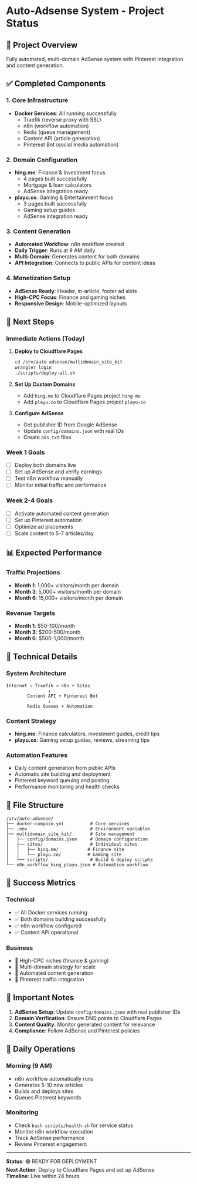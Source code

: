 # Auto-Adsense System - Project Status

## 🎯 Project Overview
Fully automated, multi-domain AdSense system with Pinterest integration and content generation.

## ✅ Completed Components

### 1. Core Infrastructure
- **Docker Services**: All running successfully
  - Traefik (reverse proxy with SSL)
  - n8n (workflow automation)
  - Redis (queue management)
  - Content API (article generation)
  - Pinterest Bot (social media automation)

### 2. Domain Configuration
- **hing.me**: Finance & Investment focus
  - 4 pages built successfully
  - Mortgage & loan calculators
  - AdSense integration ready
- **playu.co**: Gaming & Entertainment focus
  - 3 pages built successfully
  - Gaming setup guides
  - AdSense integration ready

### 3. Content Generation
- **Automated Workflow**: n8n workflow created
- **Daily Trigger**: Runs at 9 AM daily
- **Multi-Domain**: Generates content for both domains
- **API Integration**: Connects to public APIs for content ideas

### 4. Monetization Setup
- **AdSense Ready**: Header, in-article, footer ad slots
- **High-CPC Focus**: Finance and gaming niches
- **Responsive Design**: Mobile-optimized layouts

## 🚀 Next Steps

### Immediate Actions (Today)
1. **Deploy to Cloudflare Pages**
   ```bash
   cd /srv/auto-adsense/multidomain_site_kit
   wrangler login
   ./scripts/deploy-all.sh
   ```

2. **Set Up Custom Domains**
   - Add `hing.me` to Cloudflare Pages project `hing-me`
   - Add `playu.co` to Cloudflare Pages project `playu-co`

3. **Configure AdSense**
   - Get publisher ID from Google AdSense
   - Update `config/domains.json` with real IDs
   - Create `ads.txt` files

### Week 1 Goals
- [ ] Deploy both domains live
- [ ] Set up AdSense and verify earnings
- [ ] Test n8n workflow manually
- [ ] Monitor initial traffic and performance

### Week 2-4 Goals
- [ ] Activate automated content generation
- [ ] Set up Pinterest automation
- [ ] Optimize ad placements
- [ ] Scale content to 5-7 articles/day

## 📊 Expected Performance

### Traffic Projections
- **Month 1**: 1,000+ visitors/month per domain
- **Month 3**: 5,000+ visitors/month per domain
- **Month 6**: 15,000+ visitors/month per domain

### Revenue Targets
- **Month 1**: $50-100/month
- **Month 3**: $200-500/month
- **Month 6**: $500-1,000/month

## 🔧 Technical Details

### System Architecture
```
Internet → Traefik → n8n + Sites
                ↓
        Content API + Pinterest Bot
                ↓
        Redis Queues + Automation
```

### Content Strategy
- **hing.me**: Finance calculators, investment guides, credit tips
- **playu.co**: Gaming setup guides, reviews, streaming tips

### Automation Features
- Daily content generation from public APIs
- Automatic site building and deployment
- Pinterest keyword queuing and posting
- Performance monitoring and health checks

## 📁 File Structure
```
/srv/auto-adsense/
├── docker-compose.yml          # Core services
├── .env                        # Environment variables
├── multidomain_site_kit/       # Site management
│   ├── config/domains.json     # Domain configuration
│   ├── sites/                  # Individual sites
│   │   ├── hing.me/           # Finance site
│   │   └── playu.co/          # Gaming site
│   └── scripts/                # Build & deploy scripts
└── n8n_workflow_hing_playu.json # Automation workflow
```

## 🎉 Success Metrics

### Technical
- ✅ All Docker services running
- ✅ Both domains building successfully
- ✅ n8n workflow configured
- ✅ Content API operational

### Business
- 🎯 High-CPC niches (finance & gaming)
- 🎯 Multi-domain strategy for scale
- 🎯 Automated content generation
- 🎯 Pinterest traffic integration

## 🚨 Important Notes

1. **AdSense Setup**: Update `config/domains.json` with real publisher IDs
2. **Domain Verification**: Ensure DNS points to Cloudflare Pages
3. **Content Quality**: Monitor generated content for relevance
4. **Compliance**: Follow AdSense and Pinterest policies

## 🔄 Daily Operations

### Morning (9 AM)
- n8n workflow automatically runs
- Generates 5-10 new articles
- Builds and deploys sites
- Queues Pinterest keywords

### Monitoring
- Check `bash scripts/health.sh` for service status
- Monitor n8n workflow execution
- Track AdSense performance
- Review Pinterest engagement

---

**Status**: 🟢 READY FOR DEPLOYMENT  
**Next Action**: Deploy to Cloudflare Pages and set up AdSense  
**Timeline**: Live within 24 hours
